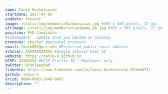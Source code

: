 ```yaml
---
name: Tania Kurbessoian
startdate: 2017-07-05
enddate: Present
image: /static/img/members/Kurbessoian.jpg #365 x 365 pixels, 72 dpi
altimage: /static/img/members/LastName_pb.jpg #365 x 365 pixels, 72 dpi
position: PhD Candidate
#subsequent:  update once you become an alumnus
pronouns: she/her #personal pronouns
email: tkurb001@ucr.edu #Preferred public email address
scholar: XXXXXXXXXXXX #Google Scholar User ID
website: https://tania-k.github.io
UCSF: XXXXXXXX #UCSF Profile ID - Employees only
twitter: BYUnleashed
linkedin: https://www.linkedin.com/in/tania-kurbessoian-87a64871/
github: tania-k
orcid: 0000-0003-3946-0867
description: ""
---
```

